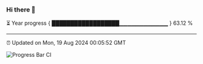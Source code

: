 ### Hi there 👋

⏳ Year progress { ██████████████████▁▁▁▁▁▁▁▁▁▁▁▁ } 63.12 %

---

⏰ Updated on Mon, 19 Aug 2024 00:05:52 GMT

![Progress Bar CI](https://github.com/liununu/liununu/workflows/Progress%20Bar%20CI/badge.svg)
